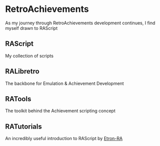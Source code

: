 # RetroAchievements
As my journey through RetroAchievements development continues, I find myself drawn to RAScript

## RAScript
My collection of scripts

## RALibretro
The backbone for Emulation & Achievement Development

## RATools
The toolkit behind the Achievement scripting concept

## RATutorials
An incredibly useful introduction to RAScript by [Etron-RA](https://github.com/Etron-RA)